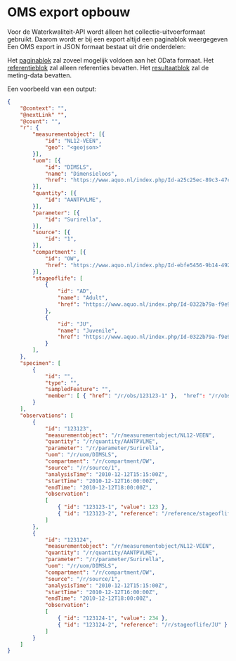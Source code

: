 # OMS export opbouw

Voor de Waterkwaliteit-API wordt álleen het collectie-uitvoerformaat gebruikt. Daarom wordt er bij een export altijd een paginablok weergegeven
Een OMS export in JSON formaat bestaat uit drie onderdelen:

Het [paginablok](paginablok.md) zal zoveel mogelijk voldoen aan het OData formaat.
Het [referentieblok](referentieblok.md) zal alleen referenties bevatten.
Het [resultaatblok](resultaatblok.md) zal de meting-data bevatten.

Een voorbeeld van een output:

``` json
{
    "@context": "",
    "@nextLink" "",
    "@count": "",
    "r": {
        "measurementobject": [{
            "id": "NL12-VEEN",
            "geo": "<geojson>"
        }],
        "uom": [{
            "id": "DIMSLS",
            "name": "Dimensieloos",
            "href": "https://www.aquo.nl/index.php/Id-a25c25ec-89c3-47c2-81e0-278ac1f26aed"
        }],
        "quantity": [{
            "id": "AANTPVLME",
        }],
        "parameter": [{
            "id": "Surirella",
        }],
        "source": [{
            "id": "1",
        }],
        "compartment": [{
            "id": "OW",
            "href": "https://www.aquo.nl/index.php/Id-ebfe5456-9b14-4925-b444-0b5c98b6642a"
        }],
        "stageoflife": [
            {
                "id": "AD",
                "name": "Adult",
                "href": "https://www.aquo.nl/index.php/Id-0322b79a-f9e9-42fb-898b-8318985c1de8#adult"
            },
            {
                "id": "JU",
                "name": "Juvenile",
                "href": "https://www.aquo.nl/index.php/Id-0322b79a-f9e9-42fb-898b-8318985c1de8#juvenile"
            }
        ],
    },
    "specimen": [
        { 
            "id": "",
            "type": "",
            "sampledFeature": "",
            "member": [ { "href": "/r/obs/123123-1" },  "href": "/r/obs/123123-2" } ]
        }
    ],
    "observations": [
        { 
            "id": "123123",
            "measurementobject": "/r/measurementobject/NL12-VEEN",
            "quantity": "/r/quantity/AANTPVLME",
            "parameter": "/r/parameter/Surirella",
            "uom": "/r/uom/DIMSLS",
            "compartment": "/r/compartment/OW",
            "source": "/r/source/1",
            "analysisTime": "2010-12-12T15:15:00Z",
            "startTime": "2010-12-12T16:00:00Z", 
            "endTime": "2010-12-12T18:00:00Z",
            "observation":
            [
                { "id": "123123-1", "value": 123 },
                { "id": "123123-2", "reference": "/reference/stageoflife/AD" }
            ]
        },
        {
            "id": "123124",
            "measurementobject": "/r/measurementobject/NL12-VEEN",
            "quantity": "/r/quantity/AANTPVLME",
            "parameter": "/r/parameter/Surirella",
            "uom": "/r/uom/DIMSLS",
            "compartment": "/r/compartment/OW",
            "source": "/r/source/1",
            "analysisTime": "2010-12-12T15:15:00Z",
            "startTime": "2010-12-12T16:00:00Z", 
            "endTime": "2010-12-12T18:00:00Z",
            "observation":
            [
                { "id": "123124-1", "value": 234 },
                { "id": "123124-2", "reference": "/r/stageoflife/JU" }
            ]
        }   
    ]
}

```
